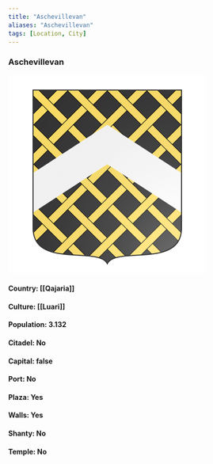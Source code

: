 ```yaml
---
title: "Aschevillevan"
aliases: "Aschevillevan"
tags: [Location, City]
---
```

### Aschevillevan
![](attachment/1d5fe95cb10fe4e2f1a32524f15cf3d1.svg)

#### Country: [[Qajaria]]

#### Culture: [[Luari]]

#### Population: 3.132

#### Citadel: No

#### Capital: false

#### Port: No

#### Plaza: Yes

#### Walls: Yes

#### Shanty: No

#### Temple: No

